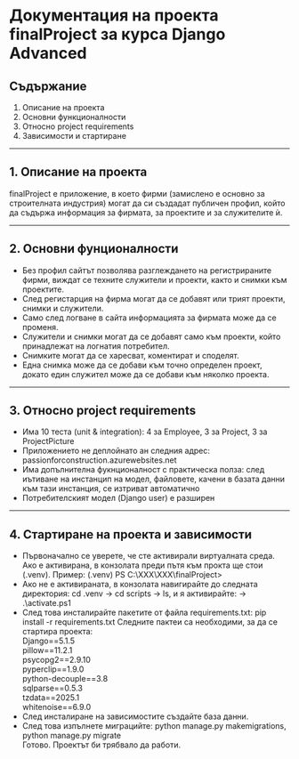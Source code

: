 # Документация на проекта finalProject за курса Django Advanced

## Съдържание
1. Описание на проекта
2. Основни функционалности
3. Относно project requirements
4. Зависимости и стартиране

---
## 1. Описание на проекта
finalProject е приложение, в което фирми (замислено е основно за строителната индустрия) могат да си създадат публичен профил, който да съдържа информация за фирмата, за проектите и за служителите ѝ. 

---
## 2. Основни фунционалности
+ Без профил сайтът позволява разглеждането на регистрираните фирми, виждат се техните служители и проекти, както и снимки към проектите.
+ След регистарция на фирма могат да се добавят или трият проекти, снимки и служители.
+ Само след логване в сайта информацията за фирмата може да се променя.
+ Служители и снимки могат да се добавят само към проекти, който принадлежат на логнатия потребител.
+ Снимките могат да се харесват, коментират и споделят.
+ Една снимка може да се добави към точно определен проект, докато един служител може да се добави към няколко проекта.

---
## 3. Относно project requirements
+ Има 10 теста (unit & integration): 4 за Employee, 3 за Project, 3 за ProjectPicture
+ Приложението не деплойнато ан следния адрес: passionforconstruction.azurewebsites.net
+ Има допълнителна фукнционалност с практическа полза: след иътиване на инстанцип на модел, файловете, качени в базата данни към тази инстанция, се изтриват автоматично
+ Потребителският модел (Django user) е разширен

---
## 4. Стартиране на проекта и зависимости
+ Първоначално се уверете, че сте активирали виртуалната среда. Ако е активирана, в конзолата преди пътя към прокта ще стои (.venv). Пример: (.venv) PS C:\XXX\XXX\finalProject>
+ Ако не е активираната, в конзолата навигирайте до следната директория: cd .venv -> cd scripts -> ls, и я активирайте: -> .\activate.ps1
+ След това инсталирайте пакетите от файла requirements.txt: pip install -r requirements.txt
Следните пактеи са необходими, за да се стартира проекта:  
 Django==5.1.5  
 pillow==11.2.1  
 psycopg2==2.9.10  
 pyperclip==1.9.0  
 python-decouple==3.8  
 sqlparse==0.5.3  
 tzdata==2025.1  
 whitenoise==6.9.0  
+ След инсталиране на зависимостите създайте база данни.
+ След това изпълнете миграцийте: python manage.py makemigrations, python manage.py migrate  
Готово. Проектът би трябвало да работи.

